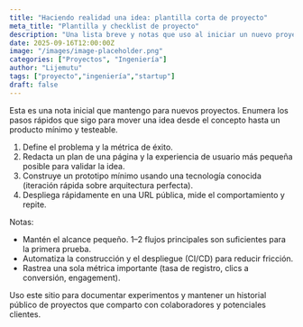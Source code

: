 ```yaml
---
title: "Haciendo realidad una idea: plantilla corta de proyecto"
meta_title: "Plantilla y checklist de proyecto"
description: "Una lista breve y notas que uso al iniciar un nuevo proyecto — ingeniería, despliegue y pasos rápidos de validación."
date: 2025-09-16T12:00:00Z
image: "/images/image-placeholder.png"
categories: ["Proyectos", "Ingeniería"]
author: "Lijemutu"
tags: ["proyecto","ingeniería","startup"]
draft: false
---
```


Esta es una nota inicial que mantengo para nuevos proyectos. Enumera los pasos rápidos que sigo para mover una idea desde el concepto hasta un producto mínimo y testeable.

1. Define el problema y la métrica de éxito.
2. Redacta un plan de una página y la experiencia de usuario más pequeña posible para validar la idea.
3. Construye un prototipo mínimo usando una tecnología conocida (iteración rápida sobre arquitectura perfecta).
4. Despliega rápidamente en una URL pública, mide el comportamiento y repite.

Notas:
- Mantén el alcance pequeño. 1–2 flujos principales son suficientes para la primera prueba.
- Automatiza la construcción y el despliegue (CI/CD) para reducir fricción.
- Rastrea una sola métrica importante (tasa de registro, clics a conversión, engagement).

Uso este sitio para documentar experimentos y mantener un historial público de proyectos que comparto con colaboradores y potenciales clientes.
